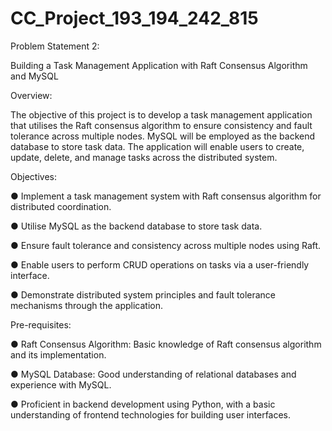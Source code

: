 # CC_Project_193_194_242_815

Problem Statement 2:

Building a Task Management Application with Raft Consensus Algorithm and MySQL

Overview:

The objective of this project is to develop a task management application that utilises the Raft consensus algorithm to ensure consistency and fault tolerance across multiple nodes. MySQL will be employed as the backend database to store task data. The application will enable users to create, update, delete, and manage tasks across the distributed system.


Objectives:

● Implement a task management system with Raft consensus algorithm for distributed coordination.

● Utilise MySQL as the backend database to store task data.

● Ensure fault tolerance and consistency across multiple nodes using Raft.

● Enable users to perform CRUD operations on tasks via a user-friendly interface.

● Demonstrate distributed system principles and fault tolerance mechanisms through the application.


Pre-requisites:

● Raft Consensus Algorithm: Basic knowledge of Raft consensus algorithm and its implementation.

● MySQL Database: Good understanding of relational databases and experience with MySQL.

● Proficient in backend development using Python, with a basic understanding of frontend technologies for building user interfaces.
